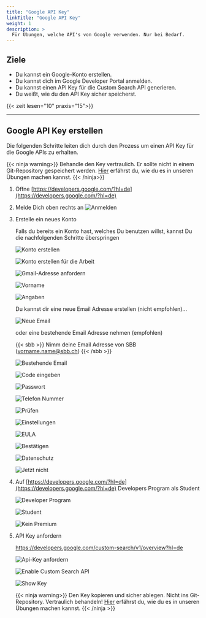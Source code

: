 ```yaml
---
title: "Google API Key"
linkTitle: "Google API Key"
weight: 1
description: >
  Für Übungen, welche API's von Google verwenden. Nur bei Bedarf.
---
```


## Ziele

- Du kannst ein Google-Konto erstellen.
- Du kannst dich im Google Developer Portal anmelden.
- Du kannst einen API Key für die Custom Search API generieren.
- Du weißt, wie du den API Key sicher speicherst.

{{< zeit lesen="10" praxis="15">}}

---

## Google API Key erstellen

Die folgenden Schritte leiten dich durch den Prozess um einen API Key für die Google APIs zu erhalten.

{{< ninja warning>}}
Behandle den Key vertraulich. Er sollte nicht in einem Git-Repository gespeichert werden. [Hier](../../ide/intellij/05_secrets/) erfährst du, wie du es in unseren Übungen machen kannst.
{{< /ninja>}}

1. Öffne [https://developers.google.com/?hl=de](https://developers.google.com/?hl=de)

2. Melde Dich oben rechts an
   ![Anmelden](./images/konto.png)

3. Erstelle ein neues Konto

   Falls du bereits ein Konto hast, welches Du benutzen willst, kannst Du die nachfolgenden Schritte überspringen

   ![Konto erstellen](./images/anmelden.png)

   ![Konto erstellen für die Arbeit](./images/fuerArbeit.png)

   ![Gmail-Adresse anfordern](./images/kostenlos.png)

   ![Vorname](./images/name.png)

   ![Angaben](./images/angaben.png)

   Du kannst dir eine neue Email Adresse erstellen (nicht empfohlen)...

   ![Neue Email](./images/neueEmail.png)

   oder eine bestehende Email Adresse nehmen (empfohlen)

   {{< sbb >}}
   Nimm deine Email Adresse von SBB (vorname.name@sbb.ch)
   {{< /sbb >}}

   ![Bestehende Email](./images/bestehendeEmail.png)

   ![Code eingeben](./images/emailCode.png)

   ![Passwort](./images/newPassword.png)

   ![Telefon Nummer](./images/telefonNummer.png)

   ![Prüfen](./images/pruefen.png)

   ![Einstellungen](./images/einstellungen1.png)

   ![EULA](./images/einstellungen2.png)

   ![Bestätigen](./images/einstellungen3.png)

   ![Datenschutz](./images/einstellungen4.png)

   ![Jetzt nicht](./images/einstellungen5.png)

4. Auf [https://developers.google.com/?hl=de](https://developers.google.com/?hl=de) Developers Program als Student

   ![Developer Program](./images/developerProgram.png)

   ![Student](./images/developerProgramRegister.png)

   ![Kein Premium](./images/upgradeToPremium.png)

5. API Key anfordern

   https://developers.google.com/custom-search/v1/overview?hl=de

   ![Api-Key anfordern](./images/requestApiKey.png)

   ![Enable Custom Search API](./images/enableCustomSearchApi.png)

   ![Show Key](./images/showKey.png)

   {{< ninja warning>}}
   Den Key kopieren und sicher ablegen. Nicht ins Git-Repository. Vertraulich behandeln! [Hier](../../ide/intellij/05_secrets/) erfährst du, wie du es in unseren Übungen machen kannst.
   {{< /ninja >}}
